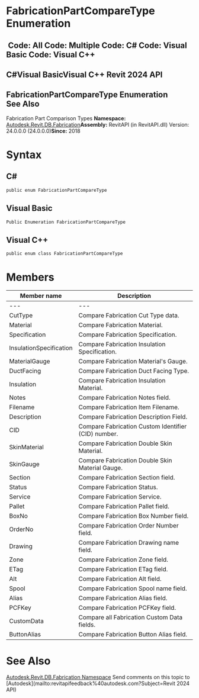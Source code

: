 # FabricationPartCompareType Enumeration

﻿
 Code: All Code: Multiple Code: C# Code: Visual Basic Code: Visual C++   
---  
C#Visual BasicVisual C++
Revit 2024 API  
---  
FabricationPartCompareType Enumeration  
See Also  
---  
Fabrication Part Comparison Types 
**Namespace:** [Autodesk.Revit.DB.Fabrication](49e74a25-7ea1-efa6-548a-a3c3d0655e43.md "Autodesk.Revit.DB.Fabrication Namespace")**Assembly:** RevitAPI (in RevitAPI.dll) Version: 24.0.0.0 (24.0.0.0)**Since:** 2018 
# Syntax
C#  
---  
```text
public enum FabricationPartCompareType
```
  
Visual Basic  
---  
```text
Public Enumeration FabricationPartCompareType
```
  
Visual C++  
---  
```text
public enum class FabricationPartCompareType
```
  
# Members
| Member name | Description |
| --- | --- |
| --- | --- |
| CutType | Compare Fabrication Cut Type data. |
| Material | Compare Fabrication Material. |
| Specification | Compare Fabrication Specification. |
| InsulationSpecification | Compare Fabrication Insulation Specification. |
| MaterialGauge | Compare Fabrication Material's Gauge. |
| DuctFacing | Compare Fabrication Duct Facing Type. |
| Insulation | Compare Fabrication Insulation Material. |
| Notes | Compare Fabrication Notes field. |
| Filename | Compare Fabrication Item Filename. |
| Description | Compare Fabrication Description Field. |
| CID | Compare Fabrication Custom Identifier (CID) number. |
| SkinMaterial | Compare Fabrication Double Skin Material. |
| SkinGauge | Compare Fabrication Double Skin Material Gauge. |
| Section | Compare Fabrication Section field. |
| Status | Compare Fabrication Status. |
| Service | Compare Fabrication Service. |
| Pallet | Compare Fabrication Pallet field. |
| BoxNo | Compare Fabrication Box Number field. |
| OrderNo | Compare Fabrication Order Number field. |
| Drawing | Compare Fabrication Drawing name field. |
| Zone | Compare Fabrication Zone field. |
| ETag | Compare Fabrication ETag field. |
| Alt | Compare Fabrication Alt field. |
| Spool | Compare Fabrication Spool name field. |
| Alias | Compare Fabrication Alias field. |
| PCFKey | Compare Fabrication PCFKey field. |
| CustomData | Compare all Fabrication Custom Data fields. |
| ButtonAlias | Compare Fabrication Button Alias field. |

# See Also
[Autodesk.Revit.DB.Fabrication Namespace](49e74a25-7ea1-efa6-548a-a3c3d0655e43.md "Autodesk.Revit.DB.Fabrication Namespace")
Send comments on this topic to [Autodesk](mailto:revitapifeedback%40autodesk.com?Subject=Revit 2024 API)